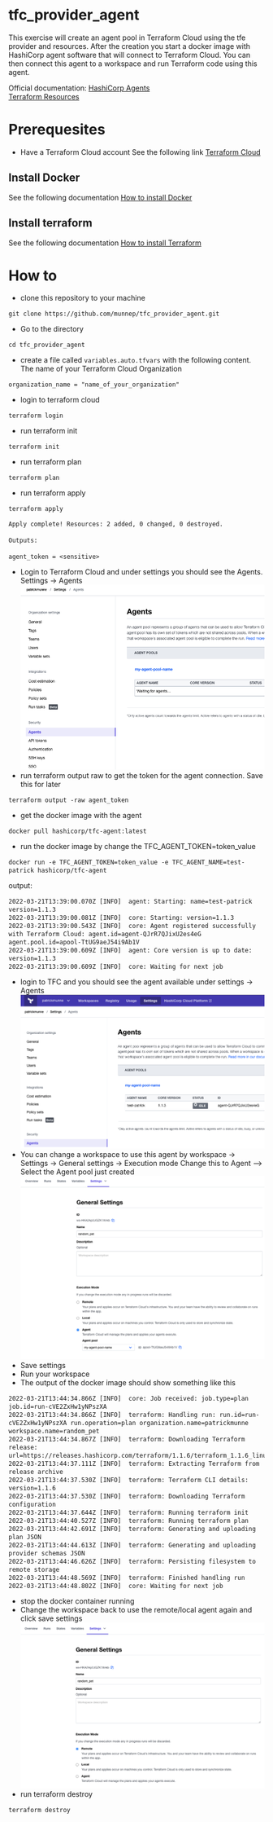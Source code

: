 # tfc_provider_agent

This exercise will create an agent pool in Terraform Cloud using the tfe provider and resources. After the creation you start a docker image with HashiCorp agent software that will connect to Terraform Cloud. You can then connect this agent to a workspace and run Terraform code using this agent. 

Official documentation:
[HashiCorp Agents](https://www.terraform.io/cloud-docs/agents)  
[Terraform Resources](https://registry.terraform.io/providers/hashicorp/tfe/latest/docs/resources/agent_pool)

# Prerequesites

- Have a Terraform Cloud account 
See the following link [Terraform Cloud](https://app.terraform.io/signup/account)

## Install Docker
See the following documentation [How to install Docker](https://www.docker.com/products/docker-desktop/)

## Install terraform  
See the following documentation [How to install Terraform](https://learn.hashicorp.com/tutorials/terraform/install-cli)

# How to

- clone this repository to your machine
```
git clone https://github.com/munnep/tfc_provider_agent.git
```
- Go to the directory
```
cd tfc_provider_agent
```
- create a file called ```variables.auto.tfvars``` with the following content. The name of your Terraform Cloud Organization
```
organization_name = "name_of_your_organization"
```
- login to terraform cloud
```
terraform login
```
- run terraform init
```
terraform init
```
- run terraform plan
```
terraform plan
```
- run terraform apply
```
terraform apply
```
```
Apply complete! Resources: 2 added, 0 changed, 0 destroyed.

Outputs:

agent_token = <sensitive>
```
- Login to Terraform Cloud and under settings you should see the Agents. Settings -> Agents  
![](media/2022-03-21-15-04-03.png)  
- run terraform output raw to get the token for the agent connection. Save this for later
```
terraform output -raw agent_token
```
- get the docker image with the agent
```
docker pull hashicorp/tfc-agent:latest
```
- run the docker image by change the TFC_AGENT_TOKEN=token_value
```
docker run -e TFC_AGENT_TOKEN=token_value -e TFC_AGENT_NAME=test-patrick hashicorp/tfc-agent
```
output:
```
2022-03-21T13:39:00.070Z [INFO]  agent: Starting: name=test-patrick version=1.1.3
2022-03-21T13:39:00.081Z [INFO]  core: Starting: version=1.1.3
2022-03-21T13:39:00.543Z [INFO]  core: Agent registered successfully with Terraform Cloud: agent.id=agent-QJrR7QJixU2es4eG agent.pool.id=apool-TtUG9aeJ54i9Ab1V
2022-03-21T13:39:00.609Z [INFO]  agent: Core version is up to date: version=1.1.3
2022-03-21T13:39:00.609Z [INFO]  core: Waiting for next job
```
- login to TFC and you should see the agent available under settings -> Agents 
![](media/2022-03-21-14-41-02.png)  
- You can change a workspace to use this agent by workspace -> Settings -> General settings -> Execution mode
Change this to Agent --> Select the Agent pool just created  
![](media/2022-03-21-14-42-47.png)  
- Save settings
- Run your workspace
- The output of the docker image should show something like this
```
2022-03-21T13:44:34.866Z [INFO]  core: Job received: job.type=plan job.id=run-cVE2ZxHw1yNPszXA
2022-03-21T13:44:34.866Z [INFO]  terraform: Handling run: run.id=run-cVE2ZxHw1yNPszXA run.operation=plan organization.name=patrickmunne workspace.name=random_pet
2022-03-21T13:44:34.867Z [INFO]  terraform: Downloading Terraform release: url=https://releases.hashicorp.com/terraform/1.1.6/terraform_1.1.6_linux_amd64.zip
2022-03-21T13:44:37.111Z [INFO]  terraform: Extracting Terraform from release archive
2022-03-21T13:44:37.530Z [INFO]  terraform: Terraform CLI details: version=1.1.6
2022-03-21T13:44:37.530Z [INFO]  terraform: Downloading Terraform configuration
2022-03-21T13:44:37.644Z [INFO]  terraform: Running terraform init
2022-03-21T13:44:40.527Z [INFO]  terraform: Running terraform plan
2022-03-21T13:44:42.691Z [INFO]  terraform: Generating and uploading plan JSON
2022-03-21T13:44:44.613Z [INFO]  terraform: Generating and uploading provider schemas JSON
2022-03-21T13:44:46.626Z [INFO]  terraform: Persisting filesystem to remote storage
2022-03-21T13:44:48.569Z [INFO]  terraform: Finished handling run
2022-03-21T13:44:48.802Z [INFO]  core: Waiting for next job
```
- stop the docker container running
- Change the workspace back to use the remote/local agent again and click save settings  
![](media/2022-03-21-14-47-41.png)  
- run terraform destroy
```
terraform destroy
```
